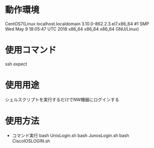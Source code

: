 # 動作環境
CentOS7(Linux localhost.localdomain 3.10.0-862.2.3.el7.x86_64 #1 SMP Wed May 9 18:05:47 UTC 2018 x86_64 x86_64 x86_64 GNU/Linux)

# 使用コマンド
ssh
expect

# 使用用途
シェルスクリプトを実行するだけでNW機器にログインする

# 使用方法

- コマンド実行
bash UnixLogin.sh
bash JunosLogin.sh
bash CiscoIOSLOGIN.sh


